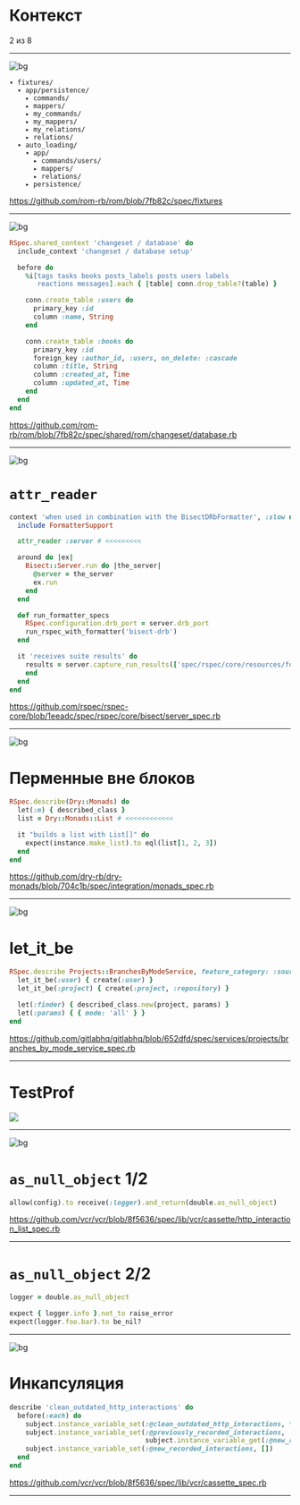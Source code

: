 # Контекст
2 из 8

---

![bg](img/warning.png)

<!-- header: Контекст 2 из 8 -->

```
▾ fixtures/
  ▾ app/persistence/
    ▸ commands/
    ▸ mappers/
    ▸ my_commands/
    ▸ my_mappers/
    ▸ my_relations/
    ▸ relations/
  ▾ auto_loading/
    ▾ app/
      ▸ commands/users/
      ▸ mappers/
      ▸ relations/
    ▸ persistence/
```

<a class="link--source" href="https://github.com/rom-rb/rom/blob/7fb82c/spec/fixtures">https://github.com/rom-rb/rom/blob/7fb82c/spec/fixtures</a>

---

![bg](img/warning.png)

```ruby
RSpec.shared_context 'changeset / database' do
  include_context 'changeset / database setup'

  before do
    %i[tags tasks books posts_labels posts users labels
       reactions messages].each { |table| conn.drop_table?(table) }

    conn.create_table :users do
      primary_key :id
      column :name, String
    end

    conn.create_table :books do
      primary_key :id
      foreign_key :author_id, :users, on_delete: :cascade
      column :title, String
      column :created_at, Time
      column :updated_at, Time
    end
  end
end
```

<a class="link--source" href="https://github.com/rom-rb/rom/blob/7fb82c/spec/shared/rom/changeset/database.rb">https://github.com/rom-rb/rom/blob/7fb82c/spec/shared/rom/changeset/database.rb</a>


---

<style scoped>
.hljs-comment { color: red; background: yellow }
</style>

![bg](img/bg/rspec.png)

# `attr_reader`

```ruby
context 'when used in combination with the BisectDRbFormatter', :slow do
  include FormatterSupport

  attr_reader :server # <<<<<<<<<

  around do |ex|
    Bisect::Server.run do |the_server|
      @server = the_server
      ex.run
    end
  end

  def run_formatter_specs
    RSpec.configuration.drb_port = server.drb_port
    run_rspec_with_formatter('bisect-drb')
  end

  it 'receives suite results' do
    results = server.capture_run_results(['spec/rspec/core/resources/formatter_specs.rb']) do
    end
  end
end
```

<a class="link--source" href="https://github.com/rspec/rspec-core/blob/1eeadc/spec/rspec/core/bisect/server_spec.rb">https://github.com/rspec/rspec-core/blob/1eeadc/spec/rspec/core/bisect/server_spec.rb</a>


---

<style scoped>
.hljs-comment { color: red; background: yellow }
</style>

![bg](img/bg/dry-rb.png)

# Перменные вне блоков

```ruby
RSpec.describe(Dry::Monads) do
  let(:m) { described_class }
  list = Dry::Monads::List # <<<<<<<<<<<<

  it "builds a list with List[]" do
    expect(instance.make_list).to eql(list[1, 2, 3])
  end
end
```

<a class="link--source" href="https://github.com/dry-rb/dry-monads/blob/704c1b/spec/integration/monads_spec.rb">https://github.com/dry-rb/dry-monads/blob/704c1b/spec/integration/monads_spec.rb</a>


---

![bg](img/bg/gitlab.png)

# let_it_be

```ruby
RSpec.describe Projects::BranchesByModeService, feature_category: :source_code_management do
  let_it_be(:user) { create(:user) }
  let_it_be(:project) { create(:project, :repository) }

  let(:finder) { described_class.new(project, params) }
  let(:params) { { mode: 'all' } }
end
```

<a class="link--source" href="https://github.com/gitlabhq/gitlabhq/blob/652dfd/spec/services/projects/branches_by_mode_service_spec.rb">https://github.com/gitlabhq/gitlabhq/blob/652dfd/spec/services/projects/branches_by_mode_service_spec.rb</a>

---

# TestProf

![](img/test-prof.png)

---

![bg](img/bg/vcr.png)

# `as_null_object` 1/2

```ruby
allow(config).to receive(:logger).and_return(double.as_null_object)
```

<a class="link--source" href="https://github.com/vcr/vcr/blob/8f5636/spec/lib/vcr/cassette/http_interaction_list_spec.rb">https://github.com/vcr/vcr/blob/8f5636/spec/lib/vcr/cassette/http_interaction_list_spec.rb</a>

---

# `as_null_object` 2/2

```ruby
logger = double.as_null_object

expect { logger.info }.not_to raise_error
expect(logger.foo.bar).to be_nil?
```

---

![bg](img/warning.png)

# Инкапсуляция

```ruby
describe 'clean_outdated_http_interactions' do
  before(:each) do
    subject.instance_variable_set(:@clean_outdated_http_interactions, true)
    subject.instance_variable_set(:@previously_recorded_interactions,
                                  subject.instance_variable_get(:@new_recorded_interactions))
    subject.instance_variable_set(:@new_recorded_interactions, [])
  end
end
```

<a class="link--source" href="https://github.com/vcr/vcr/blob/8f5636/spec/lib/vcr/cassette_spec.rb">https://github.com/vcr/vcr/blob/8f5636/spec/lib/vcr/cassette_spec.rb</a>

---


<!-- header: "" -->
